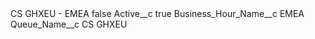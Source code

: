 <?xml version="1.0" encoding="UTF-8"?>
<CustomMetadata xmlns="http://soap.sforce.com/2006/04/metadata" xmlns:xsi="http://www.w3.org/2001/XMLSchema-instance" xmlns:xsd="http://www.w3.org/2001/XMLSchema">
    <label>CS GHXEU - EMEA</label>
    <protected>false</protected>
    <values>
        <field>Active__c</field>
        <value xsi:type="xsd:boolean">true</value>
    </values>
    <values>
        <field>Business_Hour_Name__c</field>
        <value xsi:type="xsd:string">EMEA</value>
    </values>
    <values>
        <field>Queue_Name__c</field>
        <value xsi:type="xsd:string">CS GHXEU</value>
    </values>
</CustomMetadata>
